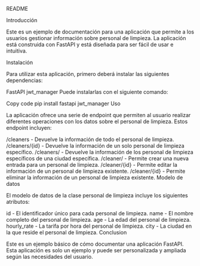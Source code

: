 README

Introducción

Este es un ejemplo de documentación para una aplicación que permite a los usuarios gestionar información sobre personal de limpieza. La aplicación está construida con FastAPI y está diseñada para ser fácil de usar e intuitiva.

Instalación

Para utilizar esta aplicación, primero deberá instalar las siguientes dependencias:

FastAPI
jwt_manager
Puede instalarlas con el siguiente comando:

Copy code
pip install fastapi jwt_manager
Uso

La aplicación ofrece una serie de endpoint que permiten al usuario realizar diferentes operaciones con los datos sobre el personal de limpieza. Estos endpoint incluyen:

/cleaners - Devuelve la información de todo el personal de limpieza.
/cleaners/{id} - Devuelve la información de un solo personal de limpieza específico.
/cleaners/ - Devuelve la información de los personal de limpieza específicos de una ciudad específica.
/cleaner/ - Permite crear una nueva entrada para un personal de limpieza.
/cleaner/{id} - Permite editar la información de un personal de limpieza existente.
/cleaner/{id} - Permite eliminar la información de un personal de limpieza existente.
Modelo de datos

El modelo de datos de la clase personal de limpieza incluye los siguientes atributos:

id - El identificador único para cada personal de limpieza.
name - El nombre completo del personal de limpieza.
age - La edad del personal de limpieza.
hourly_rate - La tarifa por hora del personal de limpieza.
city - La ciudad en la que reside el personal de limpieza.
Conclusion

Este es un ejemplo básico de cómo documentar una aplicación FastAPI. Esta aplicación es solo un ejemplo y puede ser personalizada y ampliada según las necesidades del usuario.